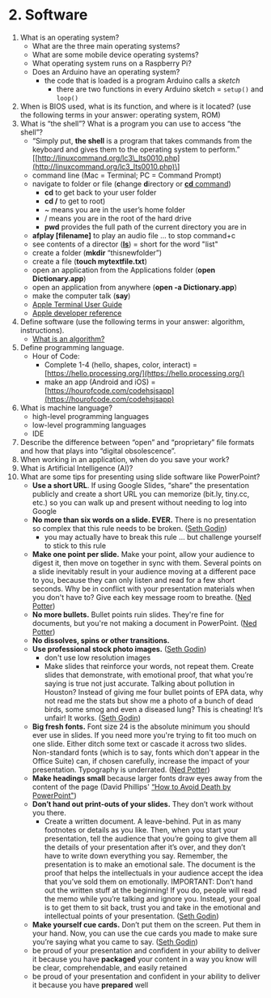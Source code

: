 # 2. Software

1. What is an operating system?
   * What are the three main operating systems?
   * What are some mobile device operating systems?
   * What operating system runs on a Raspberry Pi?
   * Does an Arduino have an operating system?
     * the code that is loaded is a program Arduino calls a _sketch_
       * there are two functions in every Arduino sketch = `setup()` and `loop()`
2. When is BIOS used, what is its function, and where is it located? \(use the following terms in your answer: operating system, ROM\)
3. What is “the shell”? What is a program you can use to access “the shell”?
   * “Simply put, **the shell** is a program that takes commands from the keyboard and gives them to the operating system to perform.” \[[http://linuxcommand.org/lc3\_lts0010.php](http://linuxcommand.org/lc3_lts0010.php)\]
   * command line \(Mac = Terminal; PC = Command Prompt\)
   * navigate to folder or file \(**c**hange **d**irectory or [**cd** command](https://en.wikipedia.org/wiki/Cd_%28command%29)\)
     * **cd** to get back to your user folder
     * **cd /** to get to root\)
     * ~ means you are in the user’s home folder
     * / means you are in the root of the hard drive
     * **pwd** provides the full path of the current directory you are in
   * **afplay \[filename\]** to play an audio file ... to stop command+c
   * see contents of a director \([**ls**](https://en.wikipedia.org/wiki/Ls)\) = short for the word "list"
   * create a folder \(**mkdir** “thisnewfolder”\)
   * create a file \(**touch mytextfile.txt**\)
   * open an application from the Applications folder \(**open Dictionary.app**\)
   * open an application from anywhere \(**open -a Dictionary.app**\)
   * make the computer talk \(**say**\)
   * [Apple Terminal User Guide](https://support.apple.com/guide/terminal/welcome/mac)
   * [Apple developer reference](https://developer.apple.com/library/archive/documentation/OpenSource/Conceptual/ShellScripting/CommandLInePrimer/CommandLine.html)
4. Define software \(use the following terms in your answer: algorithm, instructions\).
   * [What is an algorithm?](https://en.wikiversity.org/wiki/What_is_an_Algorithm)
5. Define programming language.
   * Hour of Code:
     * Complete 1-4 \(hello, shapes, color, interact\) = [https://hello.processing.org/](https://hello.processing.org/)
     * make an app \(Android and iOS\) = [https://hourofcode.com/codehsjsapp](https://hourofcode.com/codehsjsapp)
6. What is machine language?
   * high-level programming languages
   * low-level programming languages
   * IDE
7. Describe the difference between “open” and “proprietary” file formats and how that plays into “digital obsolescence”.
8. When working in an application, when do you save your work?
9. What is Artificial Intelligence \(AI\)?
10. What are some tips for presenting using slide software like PowerPoint?
    * **Use a short URL**. If using Google Slides, “share” the presentation publicly and create a short URL you can memorize \(bit.ly, tiny.cc, etc.\) so you can walk up and present without needing to log into Google
    * **No more than six words on a slide. EVER.** There is no presentation so complex that this rule needs to be broken. \([Seth Godin](http://sethgodin.typepad.com/seths_blog/2007/01/really_bad_powe.html)\)
      * you may actually have to break this rule ... but challenge yourself to stick to this rule
    * **Make one point per slide.** Make your point, allow your audience to digest it, then move on together in sync with them. Several points on a slide inevitably result in your audience moving at a different pace to you, because they can only listen and read for a few short seconds. Why be in conflict with your presentation materials when you don't have to? Give each key message room to breathe. \([Ned Potter](https://www.ned-potter.com/blog/an-alternative-to-seth-godins-5-rules-to-create-amazing-powerpoint-presentations)\)
    * **No more bullets.** Bullet points ruin slides. They're fine for documents, but you're not making a document in PowerPoint. \([Ned Potter](https://www.ned-potter.com/blog/an-alternative-to-seth-godins-5-rules-to-create-amazing-powerpoint-presentations)\)
    * **No dissolves, spins or other transitions.**
    * **Use professional stock photo images.** \([Seth Godin](http://sethgodin.typepad.com/seths_blog/2007/01/really_bad_powe.html)\)
      * don't use low resolution images
      * Make slides that reinforce your words, not repeat them. Create slides that demonstrate, with emotional proof, that what you’re saying is true not just accurate. Talking about pollution in Houston? Instead of giving me four bullet points of EPA data, why not read me the stats but show me a photo of a bunch of dead birds, some smog and even a diseased lung? This is cheating! It’s unfair! It works. \([Seth Godin](http://sethgodin.typepad.com/seths_blog/2007/01/really_bad_powe.html)\)
    * **Big fresh fonts.** Font size 24 is the absolute minimum you should ever use in slides. If you need more you're trying to fit too much on one slide. Either ditch some text or cascade it across two slides. Non-standard fonts \(which is to say, fonts which don't appear in the Office Suite\) can, if chosen carefully, increase the impact of your presentation. Typography is underrated. \([Ned Potter](https://www.ned-potter.com/blog/an-alternative-to-seth-godins-5-rules-to-create-amazing-powerpoint-presentations)\)
    * **Make headings small** because larger fonts draw eyes away from the content of the page \(David Phillips' [“How to Avoid Death by PowerPoint"](https://baylor.box.com/s/5frz9jbkt1pwov5am0r8icifsmaybxlo)\)
    * **Don’t hand out print-outs of your slides.** They don’t work without you there.
      * Create a written document. A leave-behind. Put in as many footnotes or details as you like. Then, when you start your presentation, tell the audience that you’re going to give them all the details of your presentation after it’s over, and they don’t have to write down everything you say. Remember, the presentation is to make an emotional sale. The document is the proof that helps the intellectuals in your audience accept the idea that you’ve sold them on emotionally. IMPORTANT: Don’t hand out the written stuff at the beginning! If you do, people will read the memo while you’re talking and ignore you. Instead, your goal is to get them to sit back, trust you and take in the emotional and intellectual points of your presentation. \([Seth Godin](http://sethgodin.typepad.com/seths_blog/2007/01/really_bad_powe.html)\)
    * **Make yourself cue cards.** Don’t put them on the screen. Put them in your hand. Now, you can use the cue cards you made to make sure you’re saying what you came to say. \([Seth Godin](http://sethgodin.typepad.com/seths_blog/2007/01/really_bad_powe.html)\)
    * be proud of your presentation and confident in your ability to deliver it because you have **packaged** your content in a way you know will be clear, comprehendable, and easily retained
    * be proud of your presentation and confident in your ability to deliver it because you have **prepared** well

